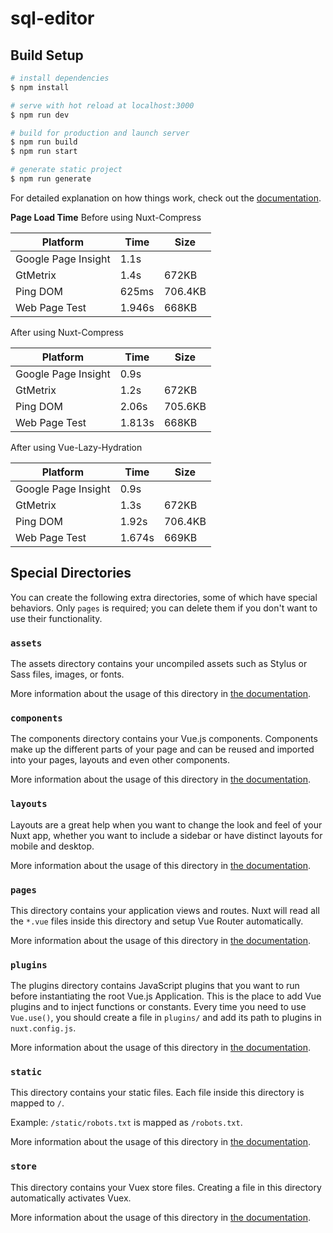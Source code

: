 # sql-editor

## Build Setup

```bash
# install dependencies
$ npm install

# serve with hot reload at localhost:3000
$ npm run dev

# build for production and launch server
$ npm run build
$ npm run start

# generate static project
$ npm run generate
```
For detailed explanation on how things work, check out the [documentation](https://nuxtjs.org).

**Page Load Time**
Before using Nuxt-Compress

|  Platform | Time   | Size   |
| ------------ | ------------ | ------------ |
| Google Page Insight  | 1.1s |    |
| GtMetrix  | 1.4s | 672KB   |
| Ping DOM  | 625ms | 706.4KB   |
| Web Page Test  | 1.946s | 668KB   |

After using Nuxt-Compress

|  Platform | Time   | Size   |
| ------------ | ------------ | ------------ |
| Google Page Insight  | 0.9s |    |
| GtMetrix  | 1.2s | 672KB   |
| Ping DOM  | 2.06s | 705.6KB   |
| Web Page Test  | 1.813s | 668KB   |

After using Vue-Lazy-Hydration

|  Platform | Time   | Size   |
| ------------ | ------------ | ------------ |
| Google Page Insight  | 0.9s |    |
| GtMetrix  | 1.3s | 672KB   |
| Ping DOM  | 1.92s | 706.4KB   |
| Web Page Test  | 1.674s | 669KB   |


## Special Directories

You can create the following extra directories, some of which have special behaviors. Only `pages` is required; you can delete them if you don't want to use their functionality.

### `assets`

The assets directory contains your uncompiled assets such as Stylus or Sass files, images, or fonts.

More information about the usage of this directory in [the documentation](https://nuxtjs.org/docs/2.x/directory-structure/assets).

### `components`

The components directory contains your Vue.js components. Components make up the different parts of your page and can be reused and imported into your pages, layouts and even other components.

More information about the usage of this directory in [the documentation](https://nuxtjs.org/docs/2.x/directory-structure/components).

### `layouts`

Layouts are a great help when you want to change the look and feel of your Nuxt app, whether you want to include a sidebar or have distinct layouts for mobile and desktop.

More information about the usage of this directory in [the documentation](https://nuxtjs.org/docs/2.x/directory-structure/layouts).


### `pages`

This directory contains your application views and routes. Nuxt will read all the `*.vue` files inside this directory and setup Vue Router automatically.

More information about the usage of this directory in [the documentation](https://nuxtjs.org/docs/2.x/get-started/routing).

### `plugins`

The plugins directory contains JavaScript plugins that you want to run before instantiating the root Vue.js Application. This is the place to add Vue plugins and to inject functions or constants. Every time you need to use `Vue.use()`, you should create a file in `plugins/` and add its path to plugins in `nuxt.config.js`.

More information about the usage of this directory in [the documentation](https://nuxtjs.org/docs/2.x/directory-structure/plugins).

### `static`

This directory contains your static files. Each file inside this directory is mapped to `/`.

Example: `/static/robots.txt` is mapped as `/robots.txt`.

More information about the usage of this directory in [the documentation](https://nuxtjs.org/docs/2.x/directory-structure/static).

### `store`

This directory contains your Vuex store files. Creating a file in this directory automatically activates Vuex.

More information about the usage of this directory in [the documentation](https://nuxtjs.org/docs/2.x/directory-structure/store).
